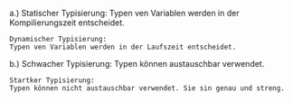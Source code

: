 a.) Statischer Typisierung:
	Typen ven Variablen werden in der Kompilierungszeit entscheidet.
	
	Dynamischer Typisierung:
	Typen ven Variablen werden in der Laufszeit entscheidet.
	
b.)
	Schwacher Typisierung:
	Typen können austauschbar verwendet.
	
	Startker Typisierung:
	Typen können nicht austauschbar verwendet. Sie sin genau und streng.